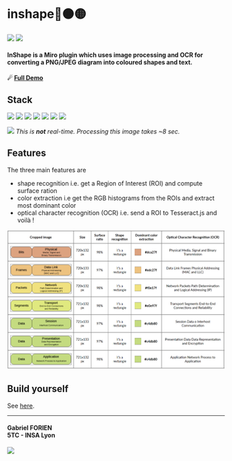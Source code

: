 # inshape🔴🟠🟡
[![](https://img.shields.io/badge/open-GitHub%20Pages-blueviolet)](https://gforien.github.io/inshape/)
[![](https://img.shields.io/badge/open-GitHub%20repo-blue)](https://github.com/gforien/inshape)

#### InShape is a Miro plugin which uses image processing and OCR for converting a PNG/JPEG diagram into coloured shapes and text.
#### ☄ [Full Demo](https://gforien.github.io/inshape/static/demo.html?./images/osi.png)


## Stack
![](https://img.shields.io/badge/NodeJS-✓-blue)
![](https://img.shields.io/badge/Express-✓-blue)
![](https://img.shields.io/badge/HTML%20%26%20CSS-✓-blue)
![](https://img.shields.io/badge/client--side%20JavaScript-✓-blue)
![](https://img.shields.io/badge/image--js-✓-blue)
![](https://img.shields.io/badge/Tesseract.js-✓-blue)
![](https://img.shields.io/badge/Miro%20SDK-✓-blue)

![](./static/images/demo.gif)
*This is **not** real-time. Processing this image takes ~8 sec.*
<!---
    [Edit in JSFiddle](https://jsfiddle.com/sdljdsfl)
--->

## Features
The three main features are
- shape recognition i.e. get a Region of Interest (ROI) and compute surface ration
- color extraction  i.e  get the RGB histograms from the ROIs and extract most dominant color
- optical character recognition (OCR)  i.e. send a ROI to Tesseract.js and voilà !

![](./static/images/osi_extracted.png)


## Build yourself
See [here](BUILDING.md).

---
#### Gabriel FORIEN <br> 5TC - INSA Lyon
![](https://upload.wikimedia.org/wikipedia/commons/b/b9/Logo_INSA_Lyon_%282014%29.svg)

